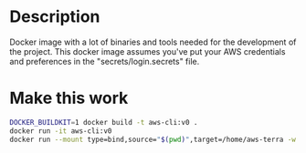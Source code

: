 # Description

Docker image with a lot of binaries and tools needed for the development of the project.
This docker image assumes you've put your AWS credentials and preferences in the "secrets/login.secrets" file.


# Make this work

```bash
DOCKER_BUILDKIT=1 docker build -t aws-cli:v0 .
docker run -it aws-cli:v0
docker run --mount type=bind,source="$(pwd)",target=/home/aws-terra -w /home/aws-terra -p 8080:8080 --name aws-docker-bins --rm -it aws-cli:v0
```

